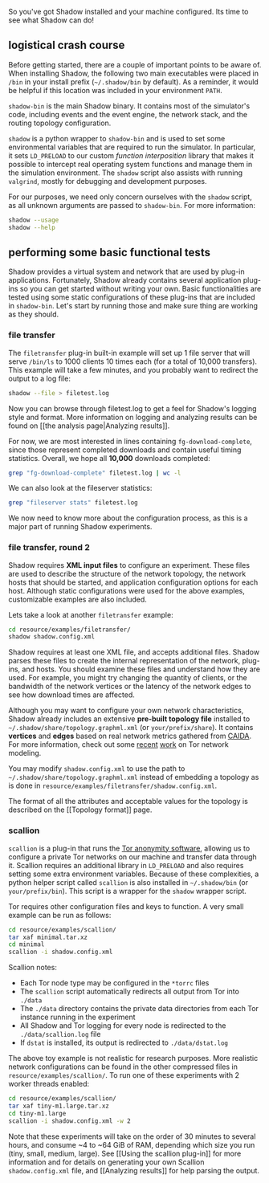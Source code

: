 So you've got Shadow installed and your machine configured. Its time to see what Shadow can do!

## logistical crash course

Before getting started, there are a couple of important points to be aware of. When installing Shadow, the following two main executables were placed in `/bin` in your install prefix (`~/.shadow/bin` by default). As a reminder, it would be helpful if this location was included in your environment `PATH`.

`shadow-bin` is the main Shadow binary. It contains most of the simulator's code, including events and the event engine, the network stack, and the routing topology configuration.

`shadow` is a python wrapper to `shadow-bin` and is used to set some environmental variables that are required to run the simulator. In particular, it sets `LD_PRELOAD` to our custom _function interposition_ library that makes it possible to intercept real operating system functions and manage them in the simulation environment. The `shadow` script also assists with running `valgrind`, mostly for debugging and development purposes.

For our purposes, we need only concern ourselves with the `shadow` script, as all unknown arguments are passed to `shadow-bin`. For more information:

```bash
shadow --usage
shadow --help
```

## performing some basic functional tests

Shadow provides a virtual system and network that are used by plug-in applications. Fortunately, Shadow already contains several application plug-ins so you can get started without writing your own. Basic functionalities are tested using some static configurations of these plug-ins that are included in `shadow-bin`. Let's start by running those and make sure thing are working as they should.

### file transfer

The `filetransfer` plug-in built-in example will set up 1 file server that will serve `/bin/ls` to 1000 clients 10 times each (for a total of 10,000 transfers). This example will take a few minutes, and you probably want to redirect the output to a log file:

```bash
shadow --file > filetest.log
```

Now you can browse through filetest.log to get a feel for Shadow's logging style and format. More information on logging and analyzing results can be found on [[the analysis page|Analyzing results]].

For now, we are most interested in lines containing `fg-download-complete`, since those represent completed downloads and contain useful timing statistics. Overall, we hope all **10,000** downloads completed:

```bash
grep "fg-download-complete" filetest.log | wc -l
```

We can also look at the fileserver statistics:

```bash
grep "fileserver stats" filetest.log
```

We now need to know more about the configuration process, as this is a major part of running Shadow experiments.

### file transfer, round 2

Shadow requires **XML input files** to configure an experiment. These files are used to describe the structure of the network topology, the network hosts that should be started, and application configuration options for each host. Although static configurations were used for the above examples, customizable examples are also included.

Lets take a look at another `filetransfer` example:

```bash
cd resource/examples/filetransfer/
shadow shadow.config.xml
```

Shadow requires at least one XML file, and accepts additional files. Shadow parses these files to create the internal representation of the network, plug-ins, and hosts. You should examine these files and understand how they are used. For example, you might try changing the quantity of clients, or the bandwidth of the network vertices or the latency of the network edges to see how download times are affected.

Although you may want to configure your own network characteristics, Shadow already includes an extensive **pre-built topology file** installed to `~/.shadow/share/topology.graphml.xml` (or `your/prefix/share`). It contains **vertices** and **edges** based on real network metrics gathered from [CAIDA](http://www.caida.org/). For more information, check out some [recent](http://www-users.cs.umn.edu/~jansen/papers/tormodel-cset2012.pdf) [work](https://security.cs.georgetown.edu/~msherr/papers/tor-relaystudy.pdf) on Tor network modeling.

You may modify `shadow.config.xml` to use the path to `~/.shadow/share/topology.graphml.xml` instead of embedding a topology as is done in `resource/examples/filetransfer/shadow.config.xml`.

The format of all the attributes and acceptable values for the topology is described on the [[Topology format]] page.

### scallion

`scallion` is a plug-in that runs the [Tor anonymity software](https://www.torproject.org/), allowing us to configure a private Tor networks on our machine and transfer data through it. Scallion requires an additional library in `LD_PRELOAD` and also requires setting some extra environment variables. Because of these complexities, a python helper script called `scallion` is also installed in `~/.shadow/bin` (or `your/prefix/bin`). This script is a wrapper for the `shadow` wrapper script.

Tor requires other configuration files and keys to function. A very small example can be run as follows:

```bash
cd resource/examples/scallion/
tar xaf minimal.tar.xz
cd minimal
scallion -i shadow.config.xml
```

Scallion notes:
+ Each Tor node type may be configured in the `*torrc` files
+ The `scallion` script automatically redirects all output from Tor into `./data`
+ The `./data` directory contains the private data directories from each Tor instance running in the experiment
+ All Shadow and Tor logging for every node is redirected to the `./data/scallion.log` file
+ If `dstat` is installed, its output is redirected to `./data/dstat.log`

The above toy example is not realistic for research purposes. More realistic network configurations can be found in the other compressed files in `resource/examples/scallion/`. To run one of these experiments with 2 worker threads enabled:

```bash
cd resource/examples/scallion/
tar xaf tiny-m1.large.tar.xz
cd tiny-m1.large
scallion -i shadow.config.xml -w 2
```

Note that these experiments will take on the order of 30 minutes to several hours, and consume ~4 to ~64 GiB of RAM, depending which size you run (tiny, small, medium, large). See [[Using the scallion plug-in]] for more information and for details on generating your own Scallion `shadow.config.xml` file, and [[Analyzing results]] for help parsing the output.